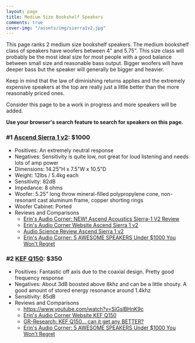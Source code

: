 ```yaml
---
layout: page
title: Medium Size Bookshelf Speakers
comments: true
cover-img: "/assets/img/sierra1v2.jpg"
---
```


This page ranks 2 medium size bookshelf speakers. The medium bookshelf class of speakers have woofers between 4" and 5.75". This size class will probably be the most ideal size for most people with a good balance between small size and reasonable bass output. Bigger woofers will have deeper bass but the speaker will generally be bigger and heavier.

Keep in mind that the law of diminishing returns applies and the extremely expensive speakers at the top are really just a little better than the more reasonably priced ones.

Consider this page to be a work in progress and more speakers will be added.

**Use your browser's search feature to search for speakers on this page.**

### #1 [Ascend Sierra 1 v2](https://ascendacoustics.com/products/sierra-1-v2-pair): $1000
- Positives: An extremely neutral response
- Negatives: Sensitivity is quite low, not great for loud listening and needs lots of amp power
- Dimensions: 14.25"H x 7.5"W x 10.5"D
- Weight: 12lbs / 5.4kg each
- Sensitivity: 82dB
- Impedance: 8 ohms
- Woofer: 5.25" long throw mineral-filled polypropylene cone, non-resonant cast aluminum frame, copper shorting rings
- Woofer Cabinet: Ported
- Reviews and Comparisons
    - [Erin's Audio Corner: NEW! Ascend Acoustics Sierra-1 V2 Review](https://www.youtube.com/watch?v=XuLAkwYEdfY)
    - [Erin's Audio Corner Website Ascend Sierra 1 v2](https://www.erinsaudiocorner.com/loudspeakers/ascend_sierra_1_v2/)
    - [Audio Science Review Ascend Sierra 1 v2](https://www.audiosciencereview.com/forum/index.php?threads/ascend-sierra-1-v2-speaker-review.53350/)
    - [Erin's Audio Corner: 5 AWESOME SPEAKERS Under $1000 You Won't Regret](https://www.youtube.com/watch?v=wejPEfNIMOM)

### #2 [KEF Q150](https://www.amazon.com/KEF-Q150-Bookshelf-Speakers-Black/dp/B071P6KQZX?crid=16K4GE099DKP3&dib=eyJ2IjoiMSJ9.x_0nIpAIi0qjjf3U1kNaKIe3WXHbMYU5wjXK5Azn2Q-RN1IDaBbYpAMAACI0FROuZSKFrren_mIC_jvNM5E5_zBN1pbLinMehcFhh31BQS-vZ-fEGwjurFArwzuGeD77zjq1sN0iIxIFnmfZQdx4QlTWLCsK0t46Yk-76A8IVCipv4_9RzTQpsQkPZQ3Q3vdwU5a_Ix-MYTvzvgyw2iAP48BhK9_Ah9u18aOQLLfP6U.HvLB3ruE9mUHU3H1nwYlmR5jDsQq0ezwZYSEYyQN-XE&dib_tag=se&keywords=kef%2Bq150&qid=1749141305&sprefix=kef%2Bq150%2Caps%2C222&sr=8-1&th=1&linkCode=ll1&tag=rankingspea01-20&linkId=eb18990358d00cdf56dddfbe6408dab5&language=en_US&ref_=as_li_ss_tl): $350
- Positives: Fantastic off axis due to the coaxial design. Pretty good frequency response
- Negatives: About 3dB boosted above 8khz and can be a little shouty. A good amount of stored energy resonance around 1.4khz
- Sensitivity: 85dB
- Reviews and Comparisons
    - <https://www.youtube.com/watch?v=SiGslBHnK9c>
    - [Erin's Audio Corner Website KEF Q150](https://www.erinsaudiocorner.com/loudspeakers/kef_q150/)
    - [GR-Research: KEF Q150... can it get any BETTER?](https://www.youtube.com/watch?v=sFy-WtxoXQ0)
    - [Erin's Audio Corner: 5 AWESOME SPEAKERS Under $1000 You Won't Regret](https://www.youtube.com/watch?v=wejPEfNIMOM)
